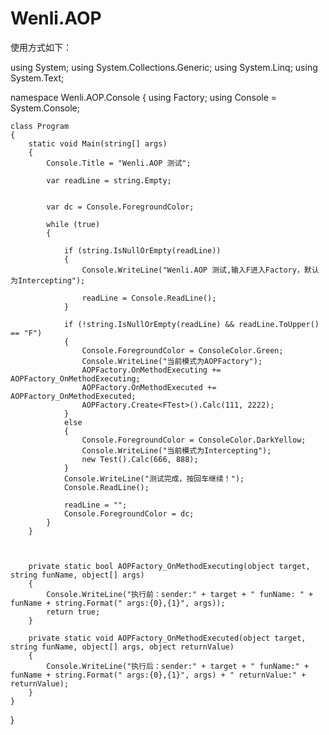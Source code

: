 # Wenli.AOP
使用方式如下：


using System;
using System.Collections.Generic;
using System.Linq;
using System.Text;

namespace Wenli.AOP.Console
{
    using Factory;
    using Console = System.Console;

    class Program
    {
        static void Main(string[] args)
        {
            Console.Title = "Wenli.AOP 测试";

            var readLine = string.Empty;


            var dc = Console.ForegroundColor;

            while (true)
            {

                if (string.IsNullOrEmpty(readLine))
                {
                    Console.WriteLine("Wenli.AOP 测试,输入F进入Factory，默认为Intercepting");

                    readLine = Console.ReadLine();
                }

                if (!string.IsNullOrEmpty(readLine) && readLine.ToUpper() == "F")
                {
                    Console.ForegroundColor = ConsoleColor.Green;
                    Console.WriteLine("当前模式为AOPFactory");
                    AOPFactory.OnMethodExecuting += AOPFactory_OnMethodExecuting;
                    AOPFactory.OnMethodExecuted += AOPFactory_OnMethodExecuted;
                    AOPFactory.Create<FTest>().Calc(111, 2222);
                }
                else
                {
                    Console.ForegroundColor = ConsoleColor.DarkYellow;
                    Console.WriteLine("当前模式为Intercepting");
                    new Test().Calc(666, 888);
                }
                Console.WriteLine("测试完成，按回车继续！");
                Console.ReadLine();

                readLine = "";
                Console.ForegroundColor = dc;
            }
        }



        private static bool AOPFactory_OnMethodExecuting(object target, string funName, object[] args)
        {
            Console.WriteLine("执行前：sender:" + target + " funName: " + funName + string.Format(" args:{0},{1}", args));
            return true;
        }

        private static void AOPFactory_OnMethodExecuted(object target, string funName, object[] args, object returnValue)
        {
            Console.WriteLine("执行后：sender:" + target + " funName:" + funName + string.Format(" args:{0},{1}", args) + " returnValue:" + returnValue);
        }
    }
}
